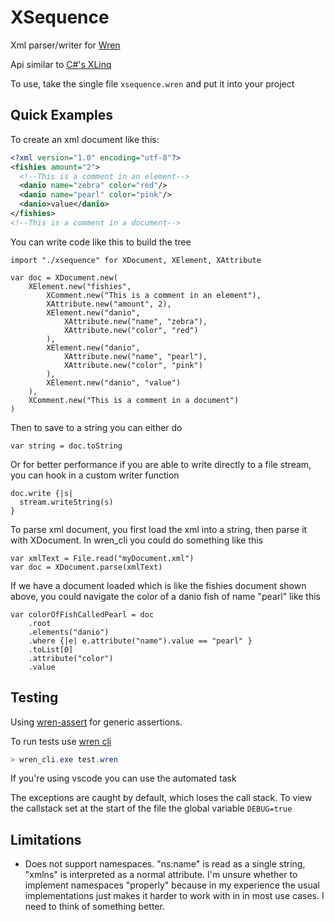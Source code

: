 # XSequence

Xml parser/writer for [Wren](https://wren.io/)

Api similar to [C#'s XLinq](https://docs.microsoft.com/en-us/dotnet/standard/linq/linq-xml-overview)

To use, take the single file `xsequence.wren` and put it into your project

## Quick Examples

To create an xml document like this:

```xml
<?xml version="1.0" encoding="utf-8"?>
<fishies amount="2">
  <!--This is a comment in an element-->
  <danio name="zebra" color="red"/>
  <danio name="pearl" color="pink"/>
  <danio>value</danio>
</fishies>
<!--This is a comment in a document-->
```

You can write code like this to build the tree

```wren
import "./xsequence" for XDocument, XElement, XAttribute

var doc = XDocument.new(
    XElement.new("fishies",
        XComment.new("This is a comment in an element"),
        XAttribute.new("amount", 2),
        XElement.new("danio",
            XAttribute.new("name", "zebra"),
            XAttribute.new("color", "red")
        ),
        XElement.new("danio",
            XAttribute.new("name", "pearl"),
            XAttribute.new("color", "pink")
        ),
        XElement.new("danio", "value")
    ),
    XComment.new("This is a comment in a document")
)
```

Then to save to a string you can either do 

```wren
var string = doc.toString
```

Or for better performance if you are able to write directly to a file stream, you can hook in a custom writer function

```wren
doc.write {|s|
  stream.writeString(s)
}
```

To parse xml document, you first load the xml into a string, then parse it with XDocument. In wren_cli you could do something like this

```wren
var xmlText = File.read("myDocument.xml")
var doc = XDocument.parse(xmlText)
```

If we have a document loaded which is like the fishies document shown above, you could navigate the color of a danio fish of name "pearl" like this

```wren
var colorOfFishCalledPearl = doc
    .root
    .elements("danio")
    .where {|e| e.attribute("name").value == "pearl" }
    .toList[0]
    .attribute("color")
    .value
```

## Testing

Using [wren-assert](https://github.com/RobLoach/wren-assert) for generic assertions.

To run tests use [wren cli](https://github.com/wren-lang/wren-cli)

```powershell
> wren_cli.exe test.wren
```

If you're using vscode you can use the automated task

The exceptions are caught by default, which loses the call stack. To view the callstack set at the start of the file the global variable `DEBUG=true`

## Limitations

- Does not support namespaces. "ns:name" is read as a single string, "xmlns" is interpreted as a normal attribute. I'm unsure whether to implement namespaces "properly" because in my experience the usual implementations just makes it harder to work with in in most use cases. I need to think of something better.
